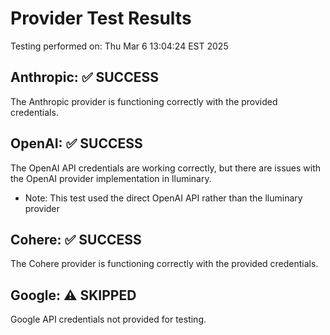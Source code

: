 # Provider Test Results

Testing performed on: Thu Mar  6 13:04:24 EST 2025

## Anthropic: ✅ SUCCESS

The Anthropic provider is functioning correctly with the provided credentials.

## OpenAI: ✅ SUCCESS

The OpenAI API credentials are working correctly, but there are issues with the OpenAI provider implementation in lluminary.

- Note: This test used the direct OpenAI API rather than the lluminary provider
## Cohere: ✅ SUCCESS

The Cohere provider is functioning correctly with the provided credentials.

## Google: ⚠️ SKIPPED

Google API credentials not provided for testing.
